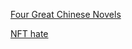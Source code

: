 [Four Great Chinese Novels](Notes/Four%20Great%20Chinese%20Novels.md)

[NFT hate](Notes/NFT%20hate.md)